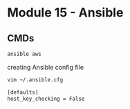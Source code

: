 # Module 15 - Ansible

## CMDs

```bash
ansible aws
```

creating Ansible config file

```bash
vim ~/.ansible.cfg
```

```bash
[defaults]
host_key_checking = False
```
